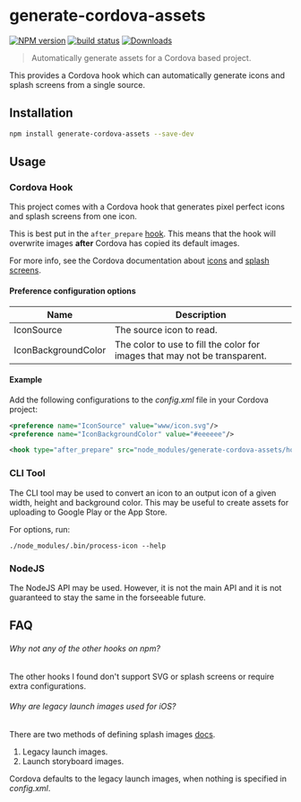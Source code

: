 # generate-cordova-assets

[![NPM version][npm-image]][npm-url]
[![build status][travis-image]][travis-url]
[![Downloads][downloads-image]][downloads-url]

> Automatically generate assets for a Cordova based project.

This provides a Cordova hook which can automatically generate icons and splash screens from a single source.


## Installation

```sh
npm install generate-cordova-assets --save-dev
```


## Usage

### Cordova Hook

This project comes with a Cordova hook that generates pixel perfect icons and splash screens from one icon.

This is best put in the `after_prepare` [hook](hooks). This means that the hook will overwrite images **after** Cordova has copied its default images.

For more info, see the Cordova documentation about [icons](icons) and [splash screens](splashscreens).


#### Preference configuration options

| Name                | Description
|---------------------|-------------
| IconSource          | The source icon to read.
| IconBackgroundColor | The color to use to fill the color for images that may not be transparent.


#### Example

Add the following configurations to the *config.xml* file in your Cordova project:

```xml
<preference name="IconSource" value="www/icon.svg"/>
<preference name="IconBackgroundColor" value="#eeeeee"/>

<hook type="after_prepare" src="node_modules/generate-cordova-assets/hook.js"/>
```


### CLI Tool

The CLI tool may be used to convert an icon to an output icon of a given width, height and background color. This may be useful to create assets for uploading to Google Play or the App Store.

For options, run:

```
./node_modules/.bin/process-icon --help
```


### NodeJS

The NodeJS API may be used. However, it is not the main API and it is not guaranteed to stay the same in the forseeable future.


## FAQ

###### Why not any of the other hooks on npm?

The other hooks I found don't support SVG or splash screens or require extra configurations.

###### Why are legacy launch images used for iOS?

There are two methods of defining splash images [docs](splashscreens-ios).

1. Legacy launch images.
2. Launch storyboard images.

Cordova defaults to the legacy launch images, when nothing is specified in *config.xml*.


[npm-image]: https://img.shields.io/npm/v/generate-cordova-assets.svg
[npm-url]: https://www.npmjs.com/package/generate-cordova-assets
[travis-image]: https://img.shields.io/travis/remcohaszing/generate-cordova-assets.svg
[travis-url]: https://travis-ci.org/remcohaszing/generate-cordova-assets
[downloads-image]: https://img.shields.io/npm/dm/generate-cordova-assets.svg
[downloads-url]: https://www.npmjs.com/package/generate-cordova-assets

[icons]: http://cordova.apache.org/docs/en/latest/config_ref/images.html
[hooks]: http://cordova.apache.org/docs/en/latest/guide/appdev/hooks/index.html
[splashscreens]: cordova.apache.org/docs/en/latest/reference/cordova-plugin-splashscreen/index.html
[splashscreens-ios]: http://cordova.apache.org/docs/en/latest/reference/cordova-plugin-splashscreen/index.html#ios-specific-information

